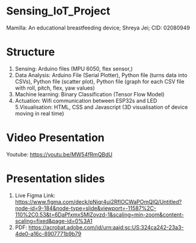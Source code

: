 # Sensing_IoT_Project
Mamilla: An educational breastfeeding device; Shreya Jei; CID: 02080949

# Structure 
1. Sensing: Arduino files (MPU 6050, flex sensor,)
2. Data Analysis: Arduino File (Serial Plotter), Python file (turns data into CSVs), Python file (scatter plot), Python file (graph for each CSV file with roll, pitch, flex, yaw values)
3. Machine learning: Binary Classification (Tensor Flow Model)
4. Actuation: Wifi communication between ESP32s and LED 
5.Visualisation: HTML, CSS and Javascript (3D visualisation of device moving in real time)

# Video Presentation
Youtube: https://youtu.be/MW54fRmQBdU

# Presentation slides 
1. Live Figma Link: https://www.figma.com/deck/pNjqr4ui2RfIOCWaPOmQIQ/Untitled?node-id=9-184&node-type=slide&viewport=-11587%2C-110%2C0.53&t=6DaPfxmxSMlZovzd-1&scaling=min-zoom&content-scaling=fixed&page-id=0%3A1 
2. PDF: https://acrobat.adobe.com/id/urn:aaid:sc:US:324ca242-23a3-4de0-a16c-8907771b9b79
